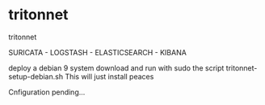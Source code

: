 # tritonnet
tritonnet


SURICATA - LOGSTASH - ELASTICSEARCH - KIBANA

deploy a debian 9 system
download and run with sudo the script tritonnet-setup-debian.sh
This will just install peaces 

Cnfiguration pending... 


